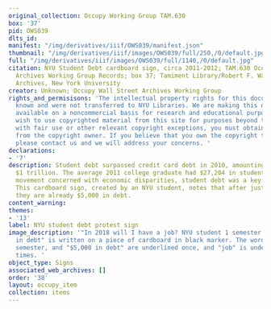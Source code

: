 ```yaml
---
original_collection: Occupy Working Group TAM.630
box: '37'
pid: OWS039
dlts_id:
manifest: "/img/derivatives/iiif/OWS039/manifest.json"
thumbnail: "/img/derivatives/iiif/images/OWS039/full/250,/0/default.jpg"
full: "/img/derivatives/iiif/images/OWS039/full/1140,/0/default.jpg"
citation: NYU Student Debt cardboard sign, circa 2011-2012; TAM.630 Occupy Wall Street
  Archives Working Group Records; box 37; Tamiment Library/Robert F. Wagner Labor
  Archives, New York University
creator: Unknown; Occupy Wall Street Archives Working Group
rights_and_permisisons: 'The intellectual property rights for this document are not
  known and were not transferred to NYU Libraries. We are making this document publicly
  available on a noncommercial basis for research and educational purposes. If you
  wish to use copyrighted material from this site for purposes beyond those in accordance
  with fair use or other relevant copyright exceptions, you must obtain permission
  from the copyright owner. If you believe that you own the copyright to this document,
  please contact us and we will address your concerns. '
declarations:
- '7'
description: Student debt surpassed credit card debt in 2010, amounting to more than
  $1 trillion. The average 2011 college graduate had $27,204 in student debt. As a
  movement concerned with economic disparities, student debt was a key issue at Occupy.
  This cardboard sign, created by an NYU student, notes that after just one semester
  they are already $5,000 in debt.
content_warning:
themes:
- '13'
label: NYU student debt protest sign
image_description: '"In 2018 will I have a job? NYU student 1 semester in & $5,000
  in debt" is written on a piece of cardboard in black marker. The words 2018, student,
  semester, and "$5,000 in debt" are underlined once, and "job" is underlined multiple
  times. '
object_type: Signs
associated_web_archives: []
order: '38'
layout: occupy_item
collection: items
---
```

